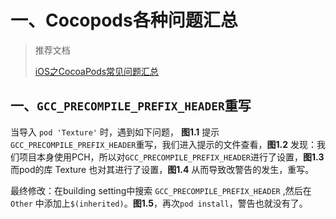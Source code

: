 











# 一、Cocopods各种问题汇总

> 推荐文档
>
> [iOS之CocoaPods常见问题汇总](https://blog.csdn.net/lvxiangan/article/details/73503690)



## 一、`GCC_PRECOMPILE_PREFIX_HEADER`重写

当导入 `pod 'Texture'` 时，遇到如下问题， **图1.1**
提示`GCC_PRECOMPILE_PREFIX_HEADER`重写，我们进入提示的文件查看，**图1.2**
发现：我们项目本身使用PCH，所以对`GCC_PRECOMPILE_PREFIX_HEADER`进行了设置，**图1.3**
而pod的库 Texture 也对其进行了设置，**图1.4**
从而导致改警告的发生，重写。

最终修改：在building setting中搜索 `GCC_PRECOMPILE_PREFIX_HEADER` ,然后在 `Other` 中添加上`$(inherited)`。**图1.5**，再次`pod install`，警告也就没有了。